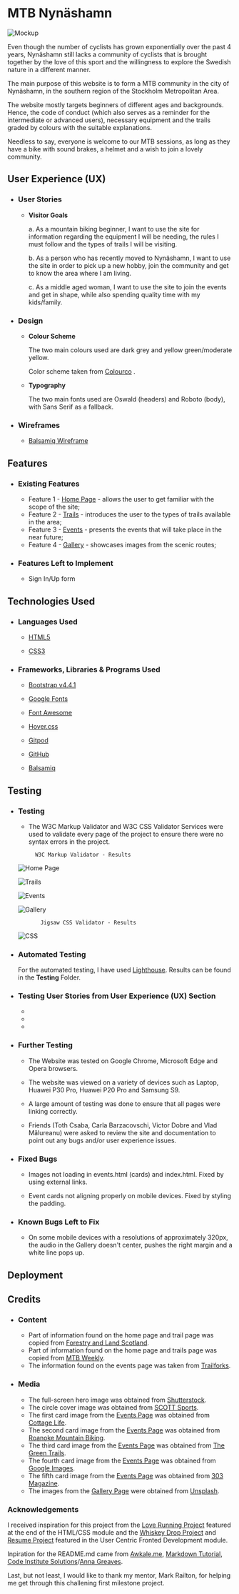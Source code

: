# **MTB Nynäshamn**

![Mockup](assets/images/Mockup.jpg)

Even though the number of cyclists has grown exponentially over the past 4 years, Nynäshamn still lacks a community of cyclists that is brought together by the love of this sport and the willingness to explore the Swedish nature in a different manner.

The main purpose of this website is to form a MTB community in the city of Nynäshamn, in the southern region of the Stockholm Metropolitan Area. 

The website mostly targets beginners of different ages and backgrounds. Hence, the code of conduct (which also serves as a reminder for the intermediate or advanced users), necessary equipment and the trails graded by colours with the suitable explanations. 

Needless to say, everyone is welcome to our MTB sessions, as long as they have a bike with sound brakes, a helmet and a wish to join a lovely community. 


## **User Experience (UX)**

* ### **User Stories**
    * **Visitor Goals**

        a. As a mountain biking beginner, I want to use the site for information regarding the equipment I will be needing, the rules I must follow and the types of trails I will be visiting.  

        b. As a person who has recently moved to Nynäshamn, I want to use the site in order to pick up a new hobby, join the community and get to know the area where I am living. 

        c. As a middle aged woman, I want to use the site to join the events and get in shape, while also spending quality time with my kids/family. 


* ### **Design**

    * **Colour Scheme**
        
        The two main colours used are dark grey and yellow green/moderate yellow.
        
        Color scheme taken from [Colourco](https://colourco.de/) .


    * **Typography**
        
        The two main fonts used are Oswald (headers) and Roboto (body), with Sans Serif as a fallback.

* ### **Wireframes**

    * [Balsamiq Wireframe](https://balsamiq.cloud/sf5gm9p/p2ywraq/r2C91)

## **Features**


* ### **Existing Features**
    * Feature 1 - [Home Page](index.html) - allows the user to get familiar with the scope of the site; 
    * Feature 2 - [Trails](trails.html) - introduces the user to the types of trails available in the area;
    * Feature 3 - [Events](events.html) - presents the events that will take place in the near future;
    * Feature 4 - [Gallery](gallery.html) - showcases images from the scenic routes;
 

* ### **Features Left to Implement**
    * Sign In/Up form


## **Technologies Used**

* ### **Languages Used**

    * [HTML5](https://en.wikipedia.org/wiki/HTML5)

    * [CSS3](https://en.wikipedia.org/wiki/CSS)

* ### **Frameworks, Libraries & Programs Used**

    * [Bootstrap v4.4.1](https://getbootstrap.com/docs/4.4/getting-started/download/)

    * [Google Fonts](https://fonts.google.com/)

    * [Font Awesome](https://fontawesome.com/)

    * [Hover.css](https://ianlunn.github.io/Hover/)

    * [Gitpod](https://gitpod.io/)

    * [GitHub](https://github.com/)

    * [Balsamiq](https://balsamiq.com/)

## **Testing**

* ### **Testing**

    * The W3C Markup Validator and W3C CSS Validator Services were used to validate every page of the project to ensure there were no syntax errors in the project.
    
            W3C Markup Validator - Results

    ![Home Page](assets/validation/index.jpg)
        
    ![Trails](assets/validation/trails.jpg)
        
    ![Events](assets/validation/events.jpg)
        
    ![Gallery](assets/validation/gallery.jpg)

             Jigsaw CSS Validator - Results

    ![CSS](assets/validation/jigsaw.jpg)

* ### **Automated Testing**
    For the automated testing, I have used [Lighthouse](https://developers.google.com/web/tools/lighthouse). 
    Results can be found in the **Testing** Folder. 

* ### **Testing User Stories from User Experience (UX) Section**
     *

     *

     *

* ### **Further Testing**

    * The Website was tested on Google Chrome, Microsoft Edge and Opera browsers.

    * The website was viewed on a variety of devices such as Laptop, Huawei P30 Pro, Huawei P20 Pro and Samsung S9.
    
    * A large amount of testing was done to ensure that all pages were linking correctly.
    
    * Friends (Toth Csaba, Carla Barzacovschi, Victor Dobre and Vlad Mălureanu) were asked to review the site and documentation to point out any bugs and/or user experience issues.


* ### **Fixed Bugs**

    * Images not loading in events.html (cards) and index.html. Fixed by using external links.

    * Event cards not aligning properly on mobile devices. Fixed by styling the padding. 

* ###   **Known Bugs Left to Fix** 

    * On some mobile devices with a resolutions of approximately 320px, the audio in the Gallery doesn't center, pushes the right margin and a white line pops up. 


## **Deployment**



## **Credits**

* ### **Content**

    * Part of information found on the home page and trail page was copied from [Forestry and Land Scotland](https://forestryandland.gov.scot/visit/activities/mountain-biking).
    * Part of information found on the home page and trails page was copied from [MTB Weekly](https://mtbweekly.com/how-to-find-mountain-biking-trails-for-beginners/).
    * The information found on the events page was taken from [Trailforks](https://www.trailforks.com/region/nynashamn/).

* ### **Media**

    * The full-screen hero image was obtained from [Shutterstock](https://www.shutterstock.com/image-photo/sport-cyclist-on-bike-mountain-forest-743501650).
    * The circle cover image was obtained from [SCOTT Sports](https://www.scott-sports.com/in/en/).
    * The first card image from the [Events Page](events.html) was obtained from [Cottage Life](https://cottagelife.com/wp-content/uploads/2017/03/shutterstock_559052932.jpg).
    * The second card image from the [Events Page](events.html) was obtained from [Roanoke Mountain Biking](https://assets.simpleviewinc.com/simpleview/image/upload/c_fill,h_444,q_75,w_654/v1/clients/roanoke/Roanoke-Mountain-Biking_ac0a77df-8b4b-4fbd-a0d5-5a2ceb7d3d44.jpg).
    * The third card image from the [Events Page](events.html) was obtained from [The Green Trails](https://www.thegreentrails.com/wp-content/uploads/2015/03/rezdy-profile.jpg).
    * The fourth card image from the [Events Page](events.html) was obtained from [Google Images](https://hips.hearstapps.com/hmg-prod.s3.amazonaws.com/images/mg-4841-1597155372.jpg).
    * The fifth card image from the [Events Page](events.html) was obtained from [303 Magazine](https://images.303magazine.com/uploads/2017/06/verde-2.jpg).
    * The images from the [Gallery Page](gallery.html) were obtained from [Unsplash](https://unsplash.com/s/photos/mountain-bike).

### **Acknowledgements**
I received inspiration for this project from the [Love Running Project](https://courses.codeinstitute.net/courses/course-v1:CodeInstitute+CF101+2017_T1/courseware/1f0ccaac7a3e43d895c1beae5363f46c/8b3e9adaef764e1d962a85668c799cdd/?activate_block_id=block-v1%3ACodeInstitute%2BCF101%2B2017_T1%2Btype%40sequential%2Bblock%408b3e9adaef764e1d962a85668c799cdd) featured at the end of the HTML/CSS module and the [Whiskey Drop Project](https://courses.codeinstitute.net/courses/course-v1:codeinstitute+FE+2017_T3/courseware/a4b90d17e5c94220a0f83f00ce7fa606/2aca2c94a518427495cc1b4bc641ccbf/?child=first) and [Resume Project](https://courses.codeinstitute.net/courses/course-v1:codeinstitute+FE+2017_T3/courseware/616289d66b5641a3808cc43e53842695/36e3366dbdaf40fd852994c51f9f8595/?activate_block_id=block-v1%3Acodeinstitute%2BFE%2B2017_T3%2Btype%40sequential%2Bblock%4036e3366dbdaf40fd852994c51f9f8595) featured in the User Centric Fronted Development module. 

Inpiration for the README.md came from [Awkale.me](http://awkale.me/user-story-best-practice/), [Markdown Tutorial](https://commonmark.org/help/tutorial/), [Code Institute Solutions](https://github.com/Code-Institute-Solutions/SampleREADME)/[Anna Greaves](https://www.youtube.com/watch?v=7BteidgLAyM&amp;feature=youtu.be). 

Last, but not least, I would like to thank my mentor, Mark Railton, for helping me get through this challening first milestone project. 